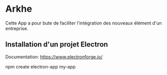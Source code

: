 # Arkhe

Cette App a pour bute de faciliter l'intégration des nouveaux élément d'un entreprise.

## Installation d'un projet Electron 
Documentation: https://www.electronforge.io/

npm create electron-app my-app
